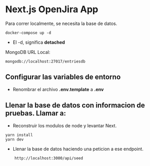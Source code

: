 # Next.js OpenJira App

Para correr localmente, se necesita la base de datos.

```
docker-compose up -d
```

* El -d, significa __detached__ 

MongoDB URL Local:

```
mongodb://localhost:27017/entriesdb
```

## Configurar las variables de entorno

* Renombrar el archivo __.env.template__ a __.env__

## Llenar la base de datos con informacion de pruebas. Llamar a: 

* Reconstruir los modulos de node y levantar Next.

```
yarn install
yarn dev
```

* Llenar la base de datos haciendo una peticion a ese endpoint.

```
    http://localhost:3000/api/seed
```
